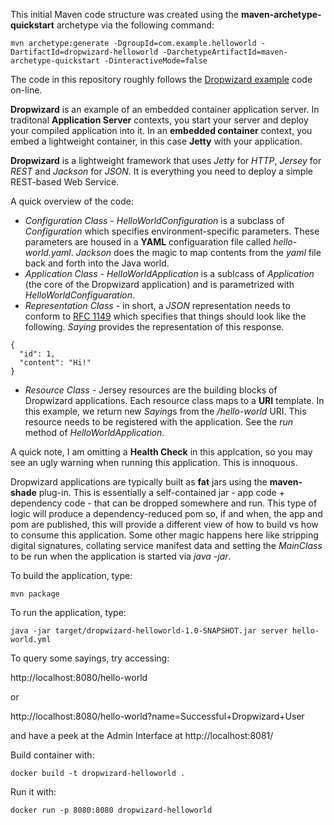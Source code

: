 This initial Maven code structure was created using the **maven-archetype-quickstart** archetype via the following command:

```
mvn archetype:generate -DgroupId=com.example.helloworld -DartifactId=dropwizard-helloworld -DarchetypeArtifactId=maven-archetype-quickstart -DinteractiveMode=false
```

The code in this repository roughly follows the [Dropwizard example](http://www.dropwizard.io/0.9.2/docs/getting-started.html) code on-line.

**Dropwizard** is an example of an embedded container application server. In traditonal **Application Server** contexts, you start your server and deploy your compiled application into it. In an **embedded container** context, you embed a lightweight container, in this case **Jetty** with your application.

**Dropwizard** is a lightweight framework that uses *Jetty* for *HTTP*, *Jersey* for *REST* and *Jackson* for *JSON*. It is everything you need to deploy a simple REST-based Web Service.

A quick overview of the code:

* *Configuration Class* - *HelloWorldConfiguration* is a subclass of *Configuration* which specifies environment-specific parameters. These parameters are housed in a **YAML** configuaration file called *hello-world.yaml*. *Jackson* does the magic to map contents from the *yaml* file back and forth into the Java world.
* *Application Class* - *HelloWorldApplication* is a sublcass of *Application* (the core of the Dropwizard application) and is parametrized with *HelloWorldConfiguaration*.
* *Representation Class* -  in short, a *JSON* representation needs to conform to [RFC 1149](http://www.ietf.org/rfc/rfc1149.txt) which specifies that things should look like the following. *Saying* provides the representation of this response.
```
{
  "id": 1,
  "content": "Hi!"
}
```
* *Resource Class* - Jersey resources are the building blocks of Dropwizard applications. Each resource class maps to a **URI** template. In this example, we return new *Saying*s from the */hello-world* URI. This resource needs to be registered with the application. See the *run* method of *HelloWorldApplication*.

A quick note, I am omitting a **Health Check** in this applcation, so you may see an ugly warning when running this application. This is innoquous.

Dropwizard applications are typically built as **fat** jars using the **maven-shade** plug-in. This is essentially a self-contained jar - app code + dependency code - that can be dropped somewhere and run. This type of logic will produce a dependency-reduced pom so, if and when, the app and pom are published, this will provide a different view of how to build vs how to consume this application. Some other magic happens here like stripping digital signatures, collating service manifest data and setting the *MainClass* to be run when the application is started via *java -jar*.

To build the application, type:

```
mvn package
```

To run the application, type:

```
java -jar target/dropwizard-helloworld-1.0-SNAPSHOT.jar server hello-world.yml
```

To query some sayings, try accessing:

http://localhost:8080/hello-world

or

http://localhost:8080/hello-world?name=Successful+Dropwizard+User

and have a peek at the Admin Interface at http://localhost:8081/



Build container with:
```
docker build -t dropwizard-helloworld .
```

Run it with:
```
docker run -p 8080:8080 dropwizard-helloworld
```
